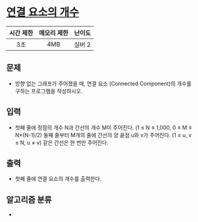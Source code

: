 # [연결 요소의 개수](https://www.acmicpc.net/problem/11724)

|시간 제한|메모리 제한|난이도|
|:-------:|:---------:|:---:|
|3초|4MB|실버 2|

## 문제
- 방향 없는 그래프가 주어졌을 때, 연결 요소 (Connected Component)의 개수를 구하는 프로그램을 작성하시오.

## 입력
- 첫째 줄에 정점의 개수 N과 간선의 개수 M이 주어진다. (1 ≤ N ≤ 1,000, 0 ≤ M ≤ N×(N-1)/2) 둘째 줄부터 M개의 줄에 간선의 양 끝점 u와 v가 주어진다. (1 ≤ u, v ≤ N, u ≠ v) 같은 간선은 한 번만 주어진다.

## 출력
- 첫째 줄에 연결 요소의 개수를 출력한다.

## 알고리즘 분류
- 